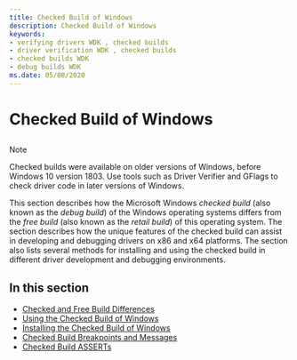 ```yaml
---
title: Checked Build of Windows
description: Checked Build of Windows
keywords:
- verifying drivers WDK , checked builds
- driver verification WDK , checked builds
- checked builds WDK
- debug builds WDK
ms.date: 05/08/2020
---
```


# Checked Build of Windows

## <span id="ddk_using_the_checked_build_of_windows_tools"></span><span id="DDK_USING_THE_CHECKED_BUILD_OF_WINDOWS_TOOLS"></span>

> [!NOTE]
> Checked builds were available on older versions of Windows, before Windows 10 version 1803.
> Use tools such as Driver Verifier and GFlags to check driver code in later versions of Windows.

This section describes how the Microsoft Windows *checked build* (also known as the *debug build*) of the Windows operating systems differs from the *free build* (also known as the *retail build*) of this operating system. The section describes how the unique features of the checked build can assist in developing and debugging drivers on x86 and x64 platforms. The section also lists several methods for installing and using the checked build in different driver development and debugging environments.

## <span id="in_this_section"></span>In this section

-   [Checked and Free Build Differences](checked-and-free-build-differences.md)
-   [Using the Checked Build of Windows](using-the-checked-build.md)
-   [Installing the Checked Build of Windows](installing-the-checked-build.md)
-   [Checked Build Breakpoints and Messages](checked-build-breakpoints-and-messages.md)
-   [Checked Build ASSERTs](checked-build-asserts.md)

